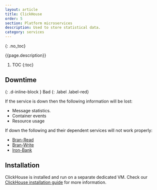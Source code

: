 ```yaml
---
layout: article
title: ClickHouse
order: 5
section: Platform microservices
description: Used to store statistical data.
category: services
---
```


{: .no_toc}

{{page.description}}

1. TOC
{:toc}

## Downtime
{: .d-inline-block }
Bad
{: .label .label-red}

If the service is down then the following information will be lost:

*   Message statistics.
*   Container events
*   Resource usage

If down the following and their dependent services will not work properly:

*   [Bran-Read](/on-premises/kubernetes/bran-read)
*   [Bran-Write](/on-premises/kubernetes/bran-write)
*   [Iron-Bank](/on-premises/kubernetes/iron-bank)

## Installation

ClickHouse is installed and run on a separate dedicated VM. Check our
[ClickHouse installation guide](/on-premises/clickhouse-installation) for more information.
